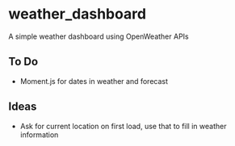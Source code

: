 # weather_dashboard
A simple weather dashboard using OpenWeather APIs

## To Do

* Moment.js for dates in weather and forecast



## Ideas

* Ask for current location on first load, use that to fill in weather information
